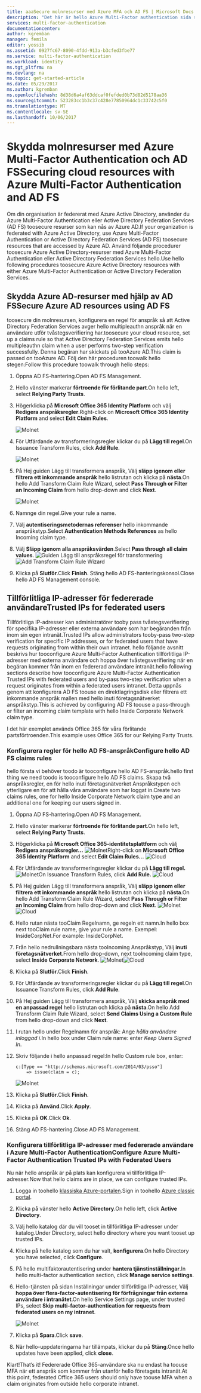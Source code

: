 ```yaml
---
title: aaaSecure molnresurser med Azure MFA och AD FS | Microsoft Docs
description: "Det här är hello Azure Multi-Factor authentication sida som beskriver hur tooget igång med Azure MFA och AD FS i hello molnet."
services: multi-factor-authentication
documentationcenter: 
author: kgremban
manager: femila
editor: yossib
ms.assetid: 0927fc67-8090-4fdd-913a-b3cfed3fbe77
ms.service: multi-factor-authentication
ms.workload: identity
ms.tgt_pltfrm: na
ms.devlang: na
ms.topic: get-started-article
ms.date: 05/29/2017
ms.author: kgremban
ms.openlocfilehash: 8d38d6a4af63ddcaf0fefded0b73d82d5178aa36
ms.sourcegitcommit: 523283cc1b3c37c428e77850964dc1c33742c5f0
ms.translationtype: MT
ms.contentlocale: sv-SE
ms.lasthandoff: 10/06/2017
---
```

# <a name="securing-cloud-resources-with-azure-multi-factor-authentication-and-ad-fs"></a><span data-ttu-id="175d3-103">Skydda molnresurser med Azure Multi-Factor Authentication och AD FS</span><span class="sxs-lookup"><span data-stu-id="175d3-103">Securing cloud resources with Azure Multi-Factor Authentication and AD FS</span></span>
<span data-ttu-id="175d3-104">Om din organisation är federerat med Azure Active Directory, använder du Azure Multi-Factor Authentication eller Active Directory Federation Services (AD FS) toosecure resurser som kan nås av Azure AD.</span><span class="sxs-lookup"><span data-stu-id="175d3-104">If your organization is federated with Azure Active Directory, use Azure Multi-Factor Authentication or Active Directory Federation Services (AD FS) toosecure resources that are accessed by Azure AD.</span></span> <span data-ttu-id="175d3-105">Använd följande procedurer toosecure Azure Active Directory-resurser med Azure Multi-Factor Authentication eller Active Directory Federation Services hello.</span><span class="sxs-lookup"><span data-stu-id="175d3-105">Use hello following procedures toosecure Azure Active Directory resources with either Azure Multi-Factor Authentication or Active Directory Federation Services.</span></span>

## <a name="secure-azure-ad-resources-using-ad-fs"></a><span data-ttu-id="175d3-106">Skydda Azure AD-resurser med hjälp av AD FS</span><span class="sxs-lookup"><span data-stu-id="175d3-106">Secure Azure AD resources using AD FS</span></span>
<span data-ttu-id="175d3-107">toosecure din molnresursen, konfigurera en regel för anspråk så att Active Directory Federation Services avger hello multipleauthn anspråk när en användare utför tvåstegsverifiering har.</span><span class="sxs-lookup"><span data-stu-id="175d3-107">toosecure your cloud resource, set up a claims rule so that Active Directory Federation Services emits hello multipleauthn claim when a user performs two-step verification successfully.</span></span> <span data-ttu-id="175d3-108">Denna begäran har skickats på tooAzure AD.</span><span class="sxs-lookup"><span data-stu-id="175d3-108">This claim is passed on tooAzure AD.</span></span> <span data-ttu-id="175d3-109">Följ den här proceduren toowalk hello stegen:</span><span class="sxs-lookup"><span data-stu-id="175d3-109">Follow this procedure toowalk through hello steps:</span></span>


1. <span data-ttu-id="175d3-110">Öppna AD FS-hantering.</span><span class="sxs-lookup"><span data-stu-id="175d3-110">Open AD FS Management.</span></span>
2. <span data-ttu-id="175d3-111">Hello vänster markerar **förtroende för förlitande part**.</span><span class="sxs-lookup"><span data-stu-id="175d3-111">On hello left, select **Relying Party Trusts**.</span></span>
3. <span data-ttu-id="175d3-112">Högerklicka på **Microsoft Office 365 Identity Platform** och välj **Redigera anspråksregler**.</span><span class="sxs-lookup"><span data-stu-id="175d3-112">Right-click on **Microsoft Office 365 Identity Platform** and select **Edit Claim Rules**.</span></span>

   ![Molnet](./media/multi-factor-authentication-get-started-adfs-cloud/trustedip1.png)

4. <span data-ttu-id="175d3-114">För Utfärdande av transformeringsregler klickar du på **Lägg till regel**.</span><span class="sxs-lookup"><span data-stu-id="175d3-114">On Issuance Transform Rules, click **Add Rule**.</span></span>

   ![Molnet](./media/multi-factor-authentication-get-started-adfs-cloud/trustedip2.png)

5. <span data-ttu-id="175d3-116">På Hej guiden Lägg till transformera anspråk, Välj **släpp igenom eller filtrera ett inkommande anspråk** hello listrutan och klicka på **nästa**.</span><span class="sxs-lookup"><span data-stu-id="175d3-116">On hello Add Transform Claim Rule Wizard, select **Pass Through or Filter an Incoming Claim** from hello drop-down and click **Next**.</span></span>

   ![Molnet](./media/multi-factor-authentication-get-started-adfs-cloud/trustedip3.png)

6. <span data-ttu-id="175d3-118">Namnge din regel.</span><span class="sxs-lookup"><span data-stu-id="175d3-118">Give your rule a name.</span></span> 
7. <span data-ttu-id="175d3-119">Välj **autentiseringsmetodernas referenser** hello inkommande anspråkstyp.</span><span class="sxs-lookup"><span data-stu-id="175d3-119">Select **Authentication Methods References** as hello Incoming claim type.</span></span>
8. <span data-ttu-id="175d3-120">Välj **Släpp igenom alla anspråksvärden**.</span><span class="sxs-lookup"><span data-stu-id="175d3-120">Select **Pass through all claim values**.</span></span>
    <span data-ttu-id="175d3-121">![Guiden Lägg till anspråksregel för transformering](./media/multi-factor-authentication-get-started-adfs-cloud/configurewizard.png)</span><span class="sxs-lookup"><span data-stu-id="175d3-121">![Add Transform Claim Rule Wizard](./media/multi-factor-authentication-get-started-adfs-cloud/configurewizard.png)</span></span>
9. <span data-ttu-id="175d3-122">Klicka på **Slutför**.</span><span class="sxs-lookup"><span data-stu-id="175d3-122">Click **Finish**.</span></span> <span data-ttu-id="175d3-123">Stäng hello AD FS-hanteringskonsol.</span><span class="sxs-lookup"><span data-stu-id="175d3-123">Close hello AD FS Management console.</span></span>

## <a name="trusted-ips-for-federated-users"></a><span data-ttu-id="175d3-124">Tillförlitliga IP-adresser för federerade användare</span><span class="sxs-lookup"><span data-stu-id="175d3-124">Trusted IPs for federated users</span></span>
<span data-ttu-id="175d3-125">Tillförlitliga IP-adresser kan administratörer tooby pass tvåstegsverifiering för specifika IP-adresser eller externa användare som har begäranden från inom sin egen intranät.</span><span class="sxs-lookup"><span data-stu-id="175d3-125">Trusted IPs allow administrators tooby-pass two-step verification for specific IP addresses, or for federated users that have requests originating from within their own intranet.</span></span> <span data-ttu-id="175d3-126">hello följande avsnitt beskrivs hur tooconfigure Azure Multi-Factor Authentication tillförlitliga IP-adresser med externa användare och hoppa över tvåstegsverifiering när en begäran kommer från inom en federerad användare intranät.</span><span class="sxs-lookup"><span data-stu-id="175d3-126">hello following sections describe how tooconfigure Azure Multi-Factor Authentication Trusted IPs with federated users and by-pass two-step verification when a request originates from within a federated users intranet.</span></span> <span data-ttu-id="175d3-127">Detta uppnås genom att konfigurera AD FS toouse en direktlagringsdisk eller filtrera ett inkommande anspråk mallen med hello inuti företagsnätverket anspråkstyp.</span><span class="sxs-lookup"><span data-stu-id="175d3-127">This is achieved by configuring AD FS toouse a pass-through or filter an incoming claim template with hello Inside Corporate Network claim type.</span></span>

<span data-ttu-id="175d3-128">I det här exemplet används Office 365 för våra förlitande partsförtroenden.</span><span class="sxs-lookup"><span data-stu-id="175d3-128">This example uses Office 365 for our Relying Party Trusts.</span></span>

### <a name="configure-hello-ad-fs-claims-rules"></a><span data-ttu-id="175d3-129">Konfigurera regler för hello AD FS-anspråk</span><span class="sxs-lookup"><span data-stu-id="175d3-129">Configure hello AD FS claims rules</span></span>
<span data-ttu-id="175d3-130">hello första vi behöver toodo är tooconfigure hello AD FS-anspråk.</span><span class="sxs-lookup"><span data-stu-id="175d3-130">hello first thing we need toodo is tooconfigure hello AD FS claims.</span></span> <span data-ttu-id="175d3-131">Skapa två anspråksregler, en för hello inuti företagsnätverket Anspråkstypen och ytterligare en för att hålla våra användare som har loggat in.</span><span class="sxs-lookup"><span data-stu-id="175d3-131">Create two claims rules, one for hello Inside Corporate Network claim type and an additional one for keeping our users signed in.</span></span>

1. <span data-ttu-id="175d3-132">Öppna AD FS-hantering.</span><span class="sxs-lookup"><span data-stu-id="175d3-132">Open AD FS Management.</span></span>
2. <span data-ttu-id="175d3-133">Hello vänster markerar **förtroende för förlitande part**.</span><span class="sxs-lookup"><span data-stu-id="175d3-133">On hello left, select **Relying Party Trusts**.</span></span>
3. <span data-ttu-id="175d3-134">Högerklicka på **Microsoft Office 365-identitetsplattform** och välj **Redigera anspråksregler...**
   ![Molnet](./media/multi-factor-authentication-get-started-adfs-cloud/trustedip1.png)</span><span class="sxs-lookup"><span data-stu-id="175d3-134">Right-click on **Microsoft Office 365 Identity Platform** and select **Edit Claim Rules…**
![Cloud](./media/multi-factor-authentication-get-started-adfs-cloud/trustedip1.png)</span></span>
4. <span data-ttu-id="175d3-135">För Utfärdande av transformeringsregler klickar du på **Lägg till regel.**
   ![Molnet](./media/multi-factor-authentication-get-started-adfs-cloud/trustedip2.png)</span><span class="sxs-lookup"><span data-stu-id="175d3-135">On Issuance Transform Rules, click **Add Rule.**
![Cloud](./media/multi-factor-authentication-get-started-adfs-cloud/trustedip2.png)</span></span>
5. <span data-ttu-id="175d3-136">På Hej guiden Lägg till transformera anspråk, Välj **släpp igenom eller filtrera ett inkommande anspråk** hello listrutan och klicka på **nästa**.</span><span class="sxs-lookup"><span data-stu-id="175d3-136">On hello Add Transform Claim Rule Wizard, select **Pass Through or Filter an Incoming Claim** from hello drop-down and click **Next**.</span></span>
   <span data-ttu-id="175d3-137">![Molnet](./media/multi-factor-authentication-get-started-adfs-cloud/trustedip3.png)</span><span class="sxs-lookup"><span data-stu-id="175d3-137">![Cloud](./media/multi-factor-authentication-get-started-adfs-cloud/trustedip3.png)</span></span>
6. <span data-ttu-id="175d3-138">Hello rutan nästa tooClaim Regelnamn, ge regeln ett namn.</span><span class="sxs-lookup"><span data-stu-id="175d3-138">In hello box next tooClaim rule name, give your rule a name.</span></span> <span data-ttu-id="175d3-139">Exempel: InsideCorpNet.</span><span class="sxs-lookup"><span data-stu-id="175d3-139">For example: InsideCorpNet.</span></span>
7. <span data-ttu-id="175d3-140">Från hello nedrullningsbara nästa tooIncoming Anspråkstyp, Välj **inuti företagsnätverket**.</span><span class="sxs-lookup"><span data-stu-id="175d3-140">From hello drop-down, next tooIncoming claim type, select **Inside Corporate Network**.</span></span>
   <span data-ttu-id="175d3-141">![Molnet](./media/multi-factor-authentication-get-started-adfs-cloud/trustedip4.png)</span><span class="sxs-lookup"><span data-stu-id="175d3-141">![Cloud](./media/multi-factor-authentication-get-started-adfs-cloud/trustedip4.png)</span></span>
8. <span data-ttu-id="175d3-142">Klicka på **Slutför**.</span><span class="sxs-lookup"><span data-stu-id="175d3-142">Click **Finish**.</span></span>
9. <span data-ttu-id="175d3-143">För Utfärdande av transformeringsregler klickar du på **Lägg till regel**.</span><span class="sxs-lookup"><span data-stu-id="175d3-143">On Issuance Transform Rules, click **Add Rule**.</span></span>
10. <span data-ttu-id="175d3-144">På Hej guiden Lägg till transformera anspråk, Välj **skicka anspråk med en anpassad regel** hello listrutan och klicka på **nästa**.</span><span class="sxs-lookup"><span data-stu-id="175d3-144">On hello Add Transform Claim Rule Wizard, select **Send Claims Using a Custom Rule** from hello drop-down and click **Next**.</span></span>
11. <span data-ttu-id="175d3-145">I rutan hello under Regelnamn för anspråk: Ange *hålla användare inloggad i*.</span><span class="sxs-lookup"><span data-stu-id="175d3-145">In hello box under Claim rule name: enter *Keep Users Signed In*.</span></span>
12. <span data-ttu-id="175d3-146">Skriv följande i hello anpassad regel:</span><span class="sxs-lookup"><span data-stu-id="175d3-146">In hello Custom rule box, enter:</span></span>

        c:[Type == "http://schemas.microsoft.com/2014/03/psso"]
            => issue(claim = c);
    ![Molnet](./media/multi-factor-authentication-get-started-adfs-cloud/trustedip5.png)
13. <span data-ttu-id="175d3-148">Klicka på **Slutför**.</span><span class="sxs-lookup"><span data-stu-id="175d3-148">Click **Finish**.</span></span>
14. <span data-ttu-id="175d3-149">Klicka på **Använd**.</span><span class="sxs-lookup"><span data-stu-id="175d3-149">Click **Apply**.</span></span>
15. <span data-ttu-id="175d3-150">Klicka på **OK**.</span><span class="sxs-lookup"><span data-stu-id="175d3-150">Click **Ok**.</span></span>
16. <span data-ttu-id="175d3-151">Stäng AD FS-hantering.</span><span class="sxs-lookup"><span data-stu-id="175d3-151">Close AD FS Management.</span></span>

### <a name="configure-azure-multi-factor-authentication-trusted-ips-with-federated-users"></a><span data-ttu-id="175d3-152">Konfigurera tillförlitliga IP-adresser med federerade användare i Azure Multi-Factor Authentication</span><span class="sxs-lookup"><span data-stu-id="175d3-152">Configure Azure Multi-Factor Authentication Trusted IPs with Federated Users</span></span>
<span data-ttu-id="175d3-153">Nu när hello anspråk är på plats kan konfigurera vi tillförlitliga IP-adresser.</span><span class="sxs-lookup"><span data-stu-id="175d3-153">Now that hello claims are in place, we can configure trusted IPs.</span></span>

1. <span data-ttu-id="175d3-154">Logga in toohello [klassiska Azure-portalen](https://manage.windowsazure.com).</span><span class="sxs-lookup"><span data-stu-id="175d3-154">Sign in toohello [Azure classic portal](https://manage.windowsazure.com).</span></span>
2. <span data-ttu-id="175d3-155">Klicka på vänster hello **Active Directory**.</span><span class="sxs-lookup"><span data-stu-id="175d3-155">On hello left, click **Active Directory**.</span></span>
3. <span data-ttu-id="175d3-156">Välj hello katalog där du vill tooset in tillförlitliga IP-adresser under katalog.</span><span class="sxs-lookup"><span data-stu-id="175d3-156">Under Directory, select hello directory where you want tooset up trusted IPs.</span></span>
4. <span data-ttu-id="175d3-157">Klicka på hello katalog som du har valt, **konfigurera**.</span><span class="sxs-lookup"><span data-stu-id="175d3-157">On hello Directory you have selected, click **Configure**.</span></span>
5. <span data-ttu-id="175d3-158">På hello multifaktorautentisering under **hantera tjänstinställningar**.</span><span class="sxs-lookup"><span data-stu-id="175d3-158">In hello multi-factor authentication section, click **Manage service settings**.</span></span>
6. <span data-ttu-id="175d3-159">Hello-tjänsten på sidan Inställningar under tillförlitliga IP-adresser, Välj **hoppa över flera-factor-autentisering för förfrågningar från externa användare i intranätet**.</span><span class="sxs-lookup"><span data-stu-id="175d3-159">On hello Service Settings page, under trusted IPs, select **Skip multi-factor-authentication for requests from federated users on my intranet**.</span></span>  

   ![Molnet](./media/multi-factor-authentication-get-started-adfs-cloud/trustedip6.png)
   
7. <span data-ttu-id="175d3-161">Klicka på **Spara**.</span><span class="sxs-lookup"><span data-stu-id="175d3-161">Click **save**.</span></span>
8. <span data-ttu-id="175d3-162">När hello-uppdateringarna har tillämpats, klickar du på **Stäng**.</span><span class="sxs-lookup"><span data-stu-id="175d3-162">Once hello updates have been applied, click **close**.</span></span>

<span data-ttu-id="175d3-163">Klart!</span><span class="sxs-lookup"><span data-stu-id="175d3-163">That’s it!</span></span> <span data-ttu-id="175d3-164">Federerade Office 365-användare ska nu endast ha toouse MFA när ett anspråk som kommer från utanför hello företagets intranät.</span><span class="sxs-lookup"><span data-stu-id="175d3-164">At this point, federated Office 365 users should only have toouse MFA when a claim originates from outside hello corporate intranet.</span></span>

